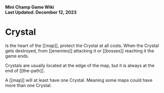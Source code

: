 **Mini Champ Game Wiki**  
**Last Updated: December 12, 2023**

# Crystal

Is the heart of the [[map]], protect the Crystal at all costs. When the Crystal gets destroyed, from [[enemies]] attacking it or [[bosses]] reaching it the game ends.

Crystals are usually located at the edge of the map, but it is always at the end of [[the-path]]. 

A [[map]] will at least have one Crystal. Meaning some maps could have more than one Crystal.